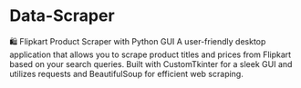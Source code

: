 # Data-Scraper
🛍️ Flipkart Product Scraper with Python GUI  A user-friendly desktop application that allows you to scrape product titles and prices from Flipkart based on your search queries. Built with CustomTkinter for a sleek GUI and utilizes requests and BeautifulSoup for efficient web scraping.
